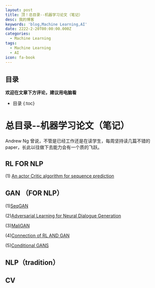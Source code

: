 ```yaml
---
layout: post
title: 顶！总目录--机器学习论文（笔记）
desc: 我的博客
keywords: 'blog,Machine Learning,AI'
date: 2222-2-20T00:00:00.000Z
categories:
  - Machine Learning
tags:
  - Machine Learning
  - AI
icon: fa-book
---
```



## 目录
**欢迎在文章下方评论，建议用电脑看**

* 目录
{:toc}


# 总目录--机器学习论文（笔记）

Andrew Ng 曾说，不管是已经工作还是在读学生，每周坚持读几篇不错的 paper，长此以往做下去能力会有一个质的飞跃。

## RL FOR NLP

(1) [An actor Critic algorithm for sequence prediction](https://yzhihao.github.io/2017/05/13/An-Actor-Critic-Algorithm-for-Sequence-Prediction.html)


## GAN （FOR NLP）

(1)[SeqGAN](https://yzhihao.github.io/machine%20learning/2017/05/02/SeqGAN,MaliGAN.html)

(2)[Adversarial Learning for Neural Dialogue Generation](https://yzhihao.github.io/machine%20learning/2017/05/13/Adversarial-Learning-for-Neural-Dialogue-Generation.html)

(3)[MaliGAN](https://yzhihao.github.io/machine%20learning/2017/05/12/MaliGAN.html)

(4)[Connection of RL AND GAN](https://yzhihao.github.io/machine%20learning/2017/05/08/Connection-of-RL-AND-GAN.html)

(5)[Conditional GANS](https://yzhihao.github.io/machine%20learning/2017/05/04/Conditional-GANS.html)

## NLP（tradition）



## CV






